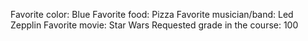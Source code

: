 Favorite color: Blue
Favorite food: Pizza
Favorite musician/band: Led Zepplin
Favorite movie: Star Wars
Requested grade in the course: 100
